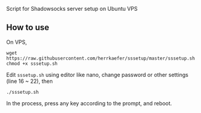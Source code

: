 Script for Shadowsocks server setup on Ubuntu VPS

## How to use

On VPS,

```
wget https://raw.githubusercontent.com/herrkaefer/sssetup/master/sssetup.sh
chmod +x sssetup.sh
```
Edit `sssetup.sh` using editor like nano, change password or other settings (line 16 ~ 22), then 
```
./sssetup.sh
```

In the process, press any key according to the prompt, and reboot.

